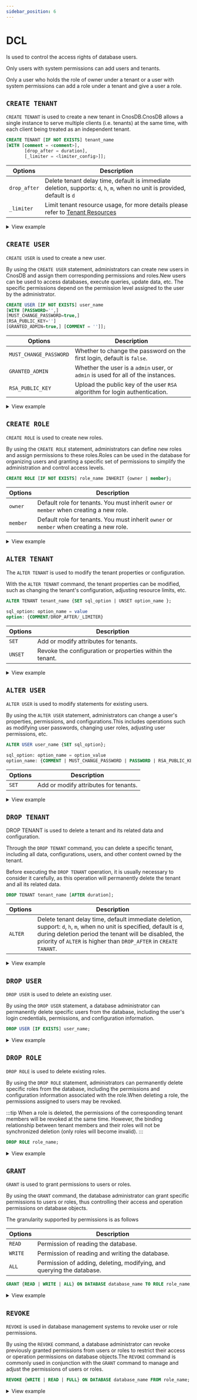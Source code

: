 ```yaml
---
sidebar_position: 6
---
```


# DCL

Is used to control the access rights of database users.

Only users with system permissions can add users and tenants.

Only a user who holds the role of owner under a tenant or a user with system permissions can add a role under a tenant and give a user a role.

## `CREATE TENANT`

`CREATE TENANT` is used to create a new tenant in CnosDB.CnosDB allows a single instance to serve multiple clients (i.e. tenants) at the same time, with each client being treated as an independent tenant.

```sql
CREATE TENANT [IF NOT EXISTS] tenant_name
[WITH [comment = <comment>],
       [drop_after = duration],
       [_limiter = <limiter_config>]];
```

| Options      | Description                                                                                                                                |
| ------------ | ------------------------------------------------------------------------------------------------------------------------------------------ |
| `drop_after` | Delete tenant delay time, default is immediate deletion, supports: `d`, `h`, `m`, when no unit is provided, default is `d` |
| `_limiter`   | Limit tenant resource usage, for more details please refer to [Tenant Resources](../../manage/resource_limit.md)                           |

<details>
  <summary>View example</summary>

```sql
CREATE TENANT test;
```

</details>

## `CREATE USER`

`CREATE USER` is used to create a new user.

By using the `CREATE USER` statement, administrators can create new users in CnosDB and assign them corresponding permissions and roles.New users can be used to access databases, execute queries, update data, etc. The specific permissions depend on the permission level assigned to the user by the administrator.

```sql
CREATE USER [IF NOT EXISTS] user_name
[WITH [PASSWORD='',]
[MUST_CHANGE_PASSWORD=true,]
[RSA_PUBLIC_KEY='']
[GRANTED_ADMIN=true,] [COMMENT = '']];
```

| Options                | Description                                                                                      |
| ---------------------- | ------------------------------------------------------------------------------------------------ |
| `MUST_CHANGE_PASSWORD` | Whether to change the password on the first login, default is `false`.           |
| `GRANTED_ADMIN`        | Whether the user is a `admin` user, or `admin` is used for all of the instances. |
| `RSA_PUBLIC_KEY`       | Upload the public key of the user `RSA` algorithm for login authentication.      |

<details>
  <summary>View example</summary>

```sql
CREATE USER IF NOT EXISTS tester WITH PASSWORD='xxx', MUST_CHANGE_PASSWORD=true, COMMENT = 'test';
```

</details>

## `CREATE ROLE`

`CREATE ROLE` is used to create new roles.

By using the `CREATE ROLE` statement, administrators can define new roles and assign permissions to these roles.Roles can be used in the database for organizing users and granting a specific set of permissions to simplify the administration and control access levels.

```sql
CREATE ROLE [IF NOT EXISTS] role_name INHERIT {owner | member};
```

| Options  | Description                                                                                                              |
| -------- | ------------------------------------------------------------------------------------------------------------------------ |
| `owner`  | Default role for tenants. You must inherit `owner` or `member` when creating a new role. |
| `member` | Default role for tenants. You must inherit `owner` or `member` when creating a new role. |

<details>
  <summary>View example</summary>

```sql
CREATE ROLE owner_role INHERIT owner;
```

</details>

## `ALTER TENANT`

The `ALTER TENANT` is used to modify the tenant properties or configuration.

With the `ALTER TENANT` command, the tenant properties can be modified, such as changing the tenant's configuration, adjusting resource limits, etc.

```sql
ALTER TENANT tenant_name {SET sql_option | UNSET option_name };
    
sql_option: option_name = value
option: {COMMENT/DROP_AFTER/_LIMITER}
```

| Options | Description                                                               |
| ------- | ------------------------------------------------------------------------- |
| `SET`   | Add or modify attributes for tenants.                     |
| `UNSET` | Revoke the configuration or properties within the tenant. |

<details>
  <summary>View example</summary>

```sql
ALTER TENANT test SET COMMENT = 'abc';
```

</details>

## `ALTER USER`

`ALTER USER` is used to modify statements for existing users.

By using the `ALTER USER` statement, administrators can change a user's properties, permissions, and configurations.This includes operations such as modifying user passwords, changing user roles, adjusting user permissions, etc.

```sql
ALTER USER user_name {SET sql_option};

sql_option: option_name = option_value
option_name: {COMMENT | MUST_CHANGE_PASSWORD | PASSWORD | RSA_PUBLIC_KEY}
```

| Options | Description                                           |
| ------- | ----------------------------------------------------- |
| `SET`   | Add or modify attributes for tenants. |

<details>
  <summary>View example</summary>

```sql
ALTER USER tester SET PASSWORD = 'aaa';
```

</details>

## `DROP TENANT`

DROP TENANT is used to delete a tenant and its related data and configuration.

Through the `DROP TENANT` command, you can delete a specific tenant, including all data, configurations, users, and other content owned by the tenant.

Before executing the `DROP TENANT` operation, it is usually necessary to consider it carefully, as this operation will permanently delete the tenant and all its related data.

```sql
DROP TENANT tenant_name [AFTER duration];
```

| Options | Description                                                                                                                                                                                                                                                                          |
| ------- | ------------------------------------------------------------------------------------------------------------------------------------------------------------------------------------------------------------------------------------------------------------------------------------ |
| `ALTER` | Delete tenant delay time, default immediate deletion, support: `d`, `h`, `m`, when no unit is specified, default is `d`, during deletion period the tenant will be disabled, the priority of `ALTER` is higher than `DROP_AFTER` in `CREATE TANANT`. |

<details>
  <summary>View example</summary>

```sql
DROP TENANT test AFTER '7d';
```

</details>

## `DROP USER`

`DROP USER` is used to delete an existing user.

By using the `DROP USER` statement, a database administrator can permanently delete specific users from the database, including the user's login credentials, permissions, and configuration information.

```sql
DROP USER [IF EXISTS] user_name;
```

<details>
  <summary>View example</summary>

```sql
DROP USER IF EXISTS tester;
```

</details>

## `DROP ROLE`

`DROP ROLE` is used to delete existing roles.

By using the `DROP ROLE` statement, administrators can permanently delete specific roles from the database, including the permissions and configuration information associated with the role.When deleting a role, the permissions assigned to users may be revoked.

:::tip
When a role is deleted, the permissions of the corresponding tenant members will be revoked at the same time. However, the binding relationship between tenant members and their roles will not be synchronized deletion (only roles will become invalid).
:::

```sql
DROP ROLE role_name;
```

<details>
  <summary>View example</summary>

```sql
DROP USER IF EXISTS tester;
```

</details>

## `GRANT`

`GRANT` is used to grant permissions to users or roles.

By using the `GRANT` command, the database administrator can grant specific permissions to users or roles, thus controlling their access and operation permissions on database objects.

The granularity supported by permissions is as follows

| Options | Description                                                                           |
| ------- | ------------------------------------------------------------------------------------- |
| `READ`  | Permission of reading the database.                                   |
| `WRITE` | Permission of reading and writing the database.                       |
| `ALL`   | Permission of adding, deleting, modifying, and querying the database. |

```sql
GRANT {READ | WRITE | ALL} ON DATABASE database_name TO ROLE role_name;
```

<details>
  <summary>View example</summary>

**Create a character named `rrr`.**

```sql
CREATE ROLE rrr INHERIT member;
```

Grant the role `rrr` the permission to read the database `air`.\*\*

```sql
GRANT READ ON DATABASE air TO ROLE rrr;
```

Grant the role `rr r` permission to read and write the `wind` database.\*\*

```sql
GRANT WRITE ON DATABASE wind TO ROLE rrr;
```

Grant the role `rrr` all permissions regarding the database `sea`.\*\*

```sql
GRANT ALL ON DATABASE sea TO ROLE rrr;
```

</details>

## `REVOKE`

`REVOKE` is used in database management systems to revoke user or role permissions.

By using the `REVOKE` command, a database administrator can revoke previously granted permissions from users or roles to restrict their access or operation permissions on database objects.The `REVOKE` command is commonly used in conjunction with the `GRANT` command to manage and adjust the permissions of users or roles.

```sql
REVOKE {WRITE | READ | FULL} ON DATABASE database_name FROM role_name;
```

<details>
  <summary>View example</summary>

Revoke the permission to read database `air` for `rrr`.\*\*

```sql
REVOKE READ ON DATABASE air FROM rrr;
```

</details>

